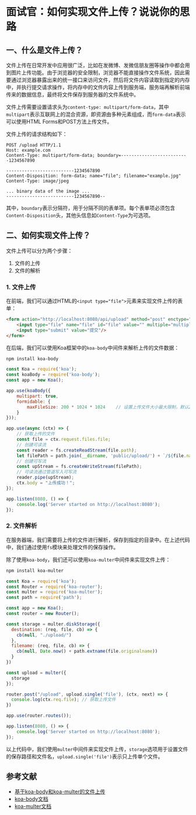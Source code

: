 # 面试官：如何实现文件上传？说说你的思路

## 一、什么是文件上传？

文件上传在日常开发中应用很广泛，比如在发微博、发微信朋友圈等操作中都会用到图片上传功能。由于浏览器的安全限制，浏览器不能直接操作文件系统，因此需要通过浏览器暴露出来的统一接口来访问文件，然后将文件内容读取到指定的内存中，并执行提交请求操作，将内存中的文件内容上传到服务端，服务端再解析前端传来的数据信息，最终将文件保存到服务器的文件系统中。

文件上传需要设置请求头为`content-type: multipart/form-data`，其中`multipart`表示互联网上的混合资源，即资源由多种元素组成，而`form-data`表示可以使用HTML Forms和POST方法上传文件。

文件上传的请求结构如下：

```http
POST /upload HTTP/1.1
Host: example.com
Content-Type: multipart/form-data; boundary=--------------------------1234567890

--------------------------1234567890
Content-Disposition: form-data; name="file"; filename="example.jpg"
Content-Type: image/jpeg

... binary data of the image ...
--------------------------1234567890--
```

其中，`boundary`表示分隔符，用于分隔不同的表单项。每个表单项必须包含`Content-Disposition`头，其他头信息如`Content-Type`为可选项。

## 二、如何实现文件上传？

文件上传可以分为两个步骤：

1. 文件的上传
2. 文件的解析

### 1. 文件上传

在前端，我们可以通过HTML的`<input type="file">`元素来实现文件上传的表单：

```html
<form action="http://localhost:8080/api/upload" method="post" enctype="multipart/form-data">
    <input type="file" name="file" id="file" value="" multiple="multiple" />
    <input type="submit" value="提交"/>
</form>
```

在后端，我们可以使用Koa框架中的`koa-body`中间件来解析上传的文件数据：

```bash
npm install koa-body
```

```js
const Koa = require('koa');
const koaBody = require('koa-body');
const app = new Koa();

app.use(koaBody({
    multipart: true,
    formidable: {
        maxFileSize: 200 * 1024 * 1024    // 设置上传文件大小最大限制，默认2M
    }
}));

app.use(async (ctx) => {
    // 获取上传的文件
    const file = ctx.request.files.file;
    // 创建可读流
    const reader = fs.createReadStream(file.path);
    let filePath = path.join(__dirname, 'public/upload/') + `/${file.name}`;
    // 创建可写流
    const upStream = fs.createWriteStream(filePath);
    // 可读流通过管道写入可写流
    reader.pipe(upStream);
    ctx.body = "上传成功！";
});

app.listen(8080, () => {
    console.log('Server started on http://localhost:8080');
});
```

### 2. 文件解析

在服务器端，我们需要将上传的文件进行解析，保存到指定的目录中。在上述代码中，我们通过使用`fs`模块来处理文件的保存操作。

除了使用`koa-body`，我们还可以使用`koa-multer`中间件来实现文件上传：

```bash
npm install koa-multer
```

```js
const Koa = require('koa');
const Router = require('koa-router');
const multer = require('koa-multer');
const path = require('path');

const app = new Koa();
const router = new Router();

const storage = multer.diskStorage({
  destination: (req, file, cb) => {
    cb(null, "./upload/")
  },
  filename: (req, file, cb) => {
    cb(null, Date.now() + path.extname(file.originalname))
  }
})

const upload = multer({
  storage
});

router.post("/upload", upload.single('file'), (ctx, next) => {
  console.log(ctx.req.file); // 获取上传文件
})

app.use(router.routes());

app.listen(8080, () => {
    console.log('Server started on http://localhost:8080');
});
```

以上代码中，我们使用`multer`中间件来实现文件上传，`storage`选项用于设置文件的保存路径和文件名，`upload.single('file')`表示只上传单个文件。

## 参考文献

- [基于koa-body和koa-multer的文件上传](https://segmentfault.com/a/1190000037411957)
- [koa-body文档](https://github.com/dlau/koa-body)
- [koa-multer文档](https://github.com/koa-modules/multer)